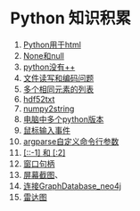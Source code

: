 # Python 知识积累

1. [Python用于html](Python用于html.md)
2. [None和null](None和null.md)
3. [python没有++](python没有++.md)
4. [文件读写和编码问题](文件读写和编码问题.md)
5. [多个相同元素的列表](多个相同元素的列表.md)
6. [hdf52txt](hdf52txt.md)
7. [numpy2string](numpy2string.md)
8. [电脑中多个python版本](电脑中多个python版本.md)
9. [鼠标输入事件](鼠标输入事件.md)
10. [argparse自定义命令行参数](argparse自定义命令行参数.md)
11. [ [::-1] 和 [:2] ](数组读取的冒号.md)
12. [窗口句柄](窗口句柄.md)
13. [屏幕截图](屏幕截图.md)、
14. [连接GraphDatabase_neo4j](连接GraphDatabase_neo4j.md)
15. [雷达图](雷达图.md)